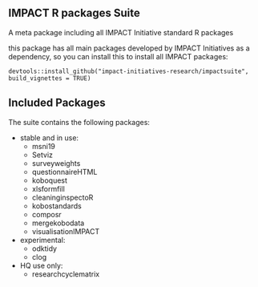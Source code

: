 ## IMPACT R packages Suite

A meta package including all IMPACT Initiative standard R packages

this package has all main packages developed by IMPACT Initiatives as a dependency, so you can install this to install all IMPACT packages:

```
devtools::install_github("impact-initiatives-research/impactsuite", build_vignettes = TRUE)
```

## Included Packages

The suite contains the following packages:

- stable and in use:
    - msni19
    - Setviz
    - surveyweights
    - questionnaireHTML
    - koboquest
    - xlsformfill
    - cleaninginspectoR
    - kobostandards
    - composr
    - mergekobodata
    - visualisationIMPACT
- experimental:
    - odktidy
    - clog
- HQ use only:
   - researchcyclematrix
